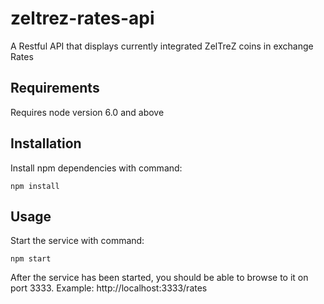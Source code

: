 # zeltrez-rates-api
A Restful API that displays currently integrated ZelTreZ coins in exchange Rates

## Requirements
Requires node version 6.0 and above

## Installation
Install npm dependencies with command:
```
npm install
```

## Usage
Start the service with command:
```
npm start
```

After the service has been started, you should be able to browse to it on port 3333.
Example: http://localhost:3333/rates

